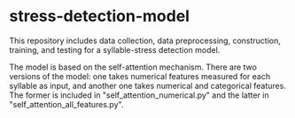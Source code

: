 # stress-detection-model
This repository includes data collection, data preprocessing, construction, training, and testing for a syllable-stress detection model.

The model is based on the self-attention mechanism. There are two versions of the model: one takes numerical features measured for each syllable as input, and another one takes numerical and categorical features.
The former is included in "self_attention_numerical.py" and the latter in "self_attention_all_features.py".

